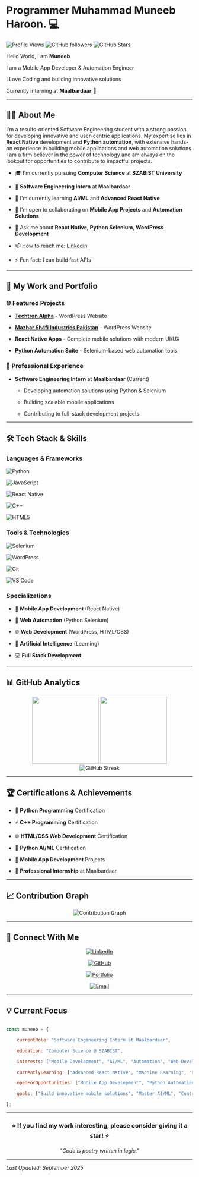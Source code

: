 # Programmer Muhammad Muneeb Haroon. 💻



![Profile Views](https://komarev.com/ghpvc/?username=Muneeb80806&color=blueviolet&style=flat-square&label=Profile+Views) ![GitHub followers](https://img.shields.io/github/followers/Muneeb80806?label=Followers&style=social) ![GitHub Stars](https://img.shields.io/github/stars/Muneeb80806?label=Stars&style=social)



Hello World, I am **Muneeb**  

I am a Mobile App Developer & Automation Engineer  

I Love Coding and building innovative solutions  

Currently interning at **Maalbardaar** 🚀



---



## 🙋‍♂️ About Me



I'm a results-oriented Software Engineering student with a strong passion for developing innovative and user-centric applications. My expertise lies in **React Native** development and **Python automation**, with extensive hands-on experience in building mobile applications and web automation solutions. I am a firm believer in the power of technology and am always on the lookout for opportunities to contribute to impactful projects.



- 🎓 I'm currently pursuing **Computer Science** at **SZABIST University**

- 💼 **Software Engineering Intern** at **Maalbardaar**

- 🔭 I'm currently learning **AI/ML** and **Advanced React Native**

- 👯 I'm open to collaborating on **Mobile App Projects** and **Automation Solutions**

- 💬 Ask me about **React Native**, **Python Selenium**, **WordPress Development**

- 📫 How to reach me: [LinkedIn](https://www.linkedin.com/in/muhammad-muneeb-haroon-152a57376/)

- ⚡ Fun fact: I can build fast APIs



---



## 🚀 My Work and Portfolio



### 🌐 **Featured Projects**

- **[Techtron Alpha](https://techtron-alpha.square.site)** - WordPress Website

- **[Mazhar Shafi Industries Pakistan](https://msipak.square.site)** - WordPress Website  

- **React Native Apps** - Complete mobile solutions with modern UI/UX

- **Python Automation Suite** - Selenium-based web automation tools



### 💼 **Professional Experience**

- **Software Engineering Intern** at **Maalbardaar** (Current)

  - Developing automation solutions using Python & Selenium

  - Building scalable mobile applications

  - Contributing to full-stack development projects



---



## 🛠️ Tech Stack & Skills



### **Languages & Frameworks**

![Python](https://img.shields.io/badge/Python-3776AB?style=for-the-badge&logo=python&logoColor=white)

![JavaScript](https://img.shields.io/badge/JavaScript-F7DF1E?style=for-the-badge&logo=javascript&logoColor=black)

![React Native](https://img.shields.io/badge/React_Native-20232A?style=for-the-badge&logo=react&logoColor=61DAFB)

![C++](https://img.shields.io/badge/C++-00599C?style=for-the-badge&logo=cplusplus&logoColor=white)

![HTML5](https://img.shields.io/badge/HTML5-E34F26?style=for-the-badge&logo=html5&logoColor=white)



### **Tools & Technologies**

![Selenium](https://img.shields.io/badge/Selenium-43B02A?style=for-the-badge&logo=selenium&logoColor=white)

![WordPress](https://img.shields.io/badge/WordPress-21759B?style=for-the-badge&logo=wordpress&logoColor=white)

![Git](https://img.shields.io/badge/Git-F05032?style=for-the-badge&logo=git&logoColor=white)

![VS Code](https://img.shields.io/badge/VS_Code-007ACC?style=for-the-badge&logo=visual-studio-code&logoColor=white)



### **Specializations**

- 📱 **Mobile App Development** (React Native)

- 🤖 **Web Automation** (Python Selenium)

- 🌐 **Web Development** (WordPress, HTML/CSS)

- 🧠 **Artificial Intelligence** (Learning)

- 💻 **Full Stack Development**



---



## 📊 GitHub Analytics



<div align="center">

  <img height="180em" src="https://github-readme-stats.vercel.app/api?username=Muneeb80806&show_icons=true&theme=tokyonight&include_all_commits=true&count_private=true"/>

  <img height="180em" src="https://github-readme-stats.vercel.app/api/top-langs/?username=Muneeb80806&layout=compact&langs_count=8&theme=tokyonight"/>

</div>



<div align="center">

  <img src="https://github-readme-streak-stats.herokuapp.com/?user=Muneeb80806&theme=tokyonight" alt="GitHub Streak"/>

</div>



---



## 🏆 Certifications & Achievements



- 🐍 **Python Programming** Certification

- ⚡ **C++ Programming** Certification  

- 🌐 **HTML/CSS Web Development** Certification

- 🤖 **Python AI/ML** Certification

- 📱 **Mobile App Development** Projects

- 🏢 **Professional Internship** at Maalbardaar



---



## 📈 Contribution Graph



<div align="center">

  <img src="https://github-readme-activity-graph.vercel.app/graph?username=Muneeb80806&theme=tokyo-night&hide_border=true" alt="Contribution Graph"/>

</div>



---



## 🔗 Connect With Me



<div align="center">

  

[![LinkedIn](https://img.shields.io/badge/LinkedIn-0077B5?style=for-the-badge&logo=linkedin&logoColor=white)](https://www.linkedin.com/in/muhammad-muneeb-haroon-152a57376/)

[![GitHub](https://img.shields.io/badge/GitHub-100000?style=for-the-badge&logo=github&logoColor=white)](https://github.com/Muneeb08006)

[![Portfolio](https://img.shields.io/badge/Portfolio-FF5722?style=for-the-badge&logo=todoist&logoColor=white)](https://techtron-alpha.square.site)

[![Email](https://img.shields.io/badge/Email-D14836?style=for-the-badge&logo=gmail&logoColor=white)](muneebharoon0@gmail.com)



</div>



---



## 💡 Current Focus



```javascript

const muneeb = {

    currentRole: "Software Engineering Intern at Maalbardaar",

    education: "Computer Science @ SZABIST",

    interests: ["Mobile Development", "AI/ML", "Automation", "Web Development"],

    currentlyLearning: ["Advanced React Native", "Machine Learning", "Cloud Technologies"],

    openForOpportunities: ["Mobile App Development", "Python Automation", "Freelance Projects"],

    goals: ["Build innovative mobile solutions", "Master AI/ML", "Contribute to open source"]

};

```



---



<div align="center">

  <h3>⭐ If you find my work interesting, please consider giving it a star! ⭐</h3>

  <p><i>"Code is poetry written in logic."</i></p>

</div>



---



*Last Updated: September 2025*
